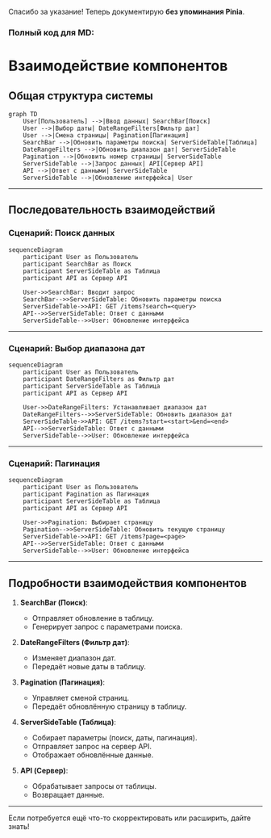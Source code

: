 Спасибо за указание! Теперь документирую **без упоминания Pinia**.

### Полный код для MD:

# Взаимодействие компонентов

## Общая структура системы

```mermaid
graph TD
    User[Пользователь] -->|Ввод данных| SearchBar[Поиск]
    User -->|Выбор даты| DateRangeFilters[Фильтр дат]
    User -->|Смена страницы| Pagination[Пагинация]
    SearchBar -->|Обновить параметры поиска| ServerSideTable[Таблица]
    DateRangeFilters -->|Обновить диапазон дат| ServerSideTable
    Pagination -->|Обновить номер страницы| ServerSideTable
    ServerSideTable -->|Запрос данных| API[Сервер API]
    API -->|Ответ с данными| ServerSideTable
    ServerSideTable -->|Обновление интерфейса| User
```

---

## Последовательность взаимодействий

### Сценарий: Поиск данных

```mermaid
sequenceDiagram
    participant User as Пользователь
    participant SearchBar as Поиск
    participant ServerSideTable as Таблица
    participant API as Сервер API

    User->>SearchBar: Вводит запрос
    SearchBar-->>ServerSideTable: Обновить параметры поиска
    ServerSideTable->>API: GET /items?search=<query>
    API-->>ServerSideTable: Ответ с данными
    ServerSideTable-->>User: Обновление интерфейса
```

---

### Сценарий: Выбор диапазона дат

```mermaid
sequenceDiagram
    participant User as Пользователь
    participant DateRangeFilters as Фильтр дат
    participant ServerSideTable as Таблица
    participant API as Сервер API

    User->>DateRangeFilters: Устанавливает диапазон дат
    DateRangeFilters-->>ServerSideTable: Обновить диапазон дат
    ServerSideTable->>API: GET /items?start=<start>&end=<end>
    API-->>ServerSideTable: Ответ с данными
    ServerSideTable-->>User: Обновление интерфейса
```

---

### Сценарий: Пагинация

```mermaid
sequenceDiagram
    participant User as Пользователь
    participant Pagination as Пагинация
    participant ServerSideTable as Таблица
    participant API as Сервер API

    User->>Pagination: Выбирает страницу
    Pagination-->>ServerSideTable: Обновить текущую страницу
    ServerSideTable->>API: GET /items?page=<page>
    API-->>ServerSideTable: Ответ с данными
    ServerSideTable-->>User: Обновление интерфейса
```

---

## Подробности взаимодействия компонентов

1. **SearchBar (Поиск)**:
   - Отправляет обновление в таблицу.
   - Генерирует запрос с параметрами поиска.

2. **DateRangeFilters (Фильтр дат)**:
   - Изменяет диапазон дат.
   - Передаёт новые даты в таблицу.

3. **Pagination (Пагинация)**:
   - Управляет сменой страниц.
   - Передаёт обновлённую страницу в таблицу.

4. **ServerSideTable (Таблица)**:
   - Собирает параметры (поиск, даты, пагинация).
   - Отправляет запрос на сервер API.
   - Отображает обновлённые данные.

5. **API (Сервер)**:
   - Обрабатывает запросы от таблицы.
   - Возвращает данные.

---

Если потребуется ещё что-то скорректировать или расширить, дайте знать!